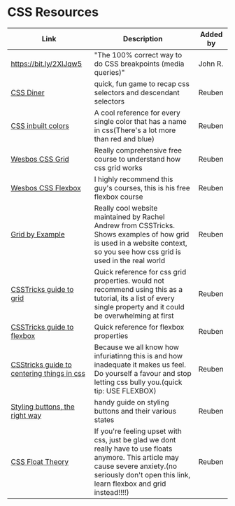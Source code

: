 # CSS Resources


| Link | Description | Added by |
| -------- | -------- | -------- |
|https://bit.ly/2XlJqw5 |"The 100% correct way to do CSS breakpoints (media queries)" |John R. |
| [CSS Diner](https://flukeout.github.io/)| quick, fun game to recap css selectors and descendant selectors| Reuben|
| [CSS inbuilt colors](http://colours.neilorangepeel.com/)|A cool reference for every single color that has a name in css(There's a lot more than red and blue)|Reuben|
|[Wesbos CSS Grid](https://cssgrid.io/)|Really comprehensive free course to understand how css grid works|Reuben|
|[Wesbos CSS Flexbox](https://flexbox.io/)|I highly recommend this guy's courses, this is his free flexbox course|Reuben|
|[Grid by Example](https://gridbyexample.com/learn/)|Really cool website maintained by Rachel Andrew from CSSTricks. Shows examples of how grid is used in a website context, so you see how css grid is used in the real world|Reuben|
|[CSSTricks guide to grid](https://css-tricks.com/snippets/css/complete-guide-grid/)|Quick reference for css grid properties. would not recommend using this as a tutorial, its a list of every single property and it could be overwhelming at first|Reuben|
|[CSSTricks guide to flexbox](https://css-tricks.com/snippets/css/a-guide-to-flexbox/)| Quick reference for flexbox properties|Reuben|
|[CSStricks guide to centering things in css](https://css-tricks.com/centering-css-complete-guide/)|Because we all know how infuriatinng this is and how inadequate it makes us feel. Do yourself a favour and stop letting css bully you.(quick tip: USE FLEXBOX)|Reuben|
|[Styling buttons, the right way](https://fvsch.com/styling-buttons/)|handy guide on styling buttons and their various states|Reuben|
|[CSS Float Theory](https://www.smashingmagazine.com/2007/05/css-float-theory-things-you-should-know/)| If you're feeling upset with css, just be glad we dont really have to use floats anymore. This article may cause severe anxiety.(no seriously don't open this link, learn flexbox and grid instead!!!!)|Reuben|
